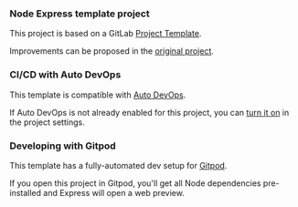 ### Node Express template project
 
This project is based on a GitLab [Project Template](https://docs.gitlab.com/ee/gitlab-basics/create-project.html).

Improvements can be proposed in the [original project](https://gitlab.com/gitlab-org/project-templates/express).

### CI/CD with Auto DevOps

This template is compatible with [Auto DevOps](https://docs.gitlab.com/ee/topics/autodevops/).

If Auto DevOps is not already enabled for this project, you can [turn it on](https://docs.gitlab.com/ee/topics/autodevops/#enabling-auto-devops) in the project settings.

### Developing with Gitpod

This template has a fully-automated dev setup for [Gitpod](https://docs.gitlab.com/ee/integration/gitpod.html).

If you open this project in Gitpod, you'll get all Node dependencies pre-installed and Express will open a web preview.
 
